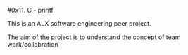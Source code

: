 #0x11. C - printf

This is an ALX software engineering peer project.

The aim of the project is to understand the concept of team work/collabration
